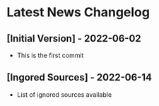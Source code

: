 # Latest News Changelog

## [Initial Version] - 2022-06-02

-   This is the first commit

## [Ingored Sources] - 2022-06-14

-   List of ignored sources available
